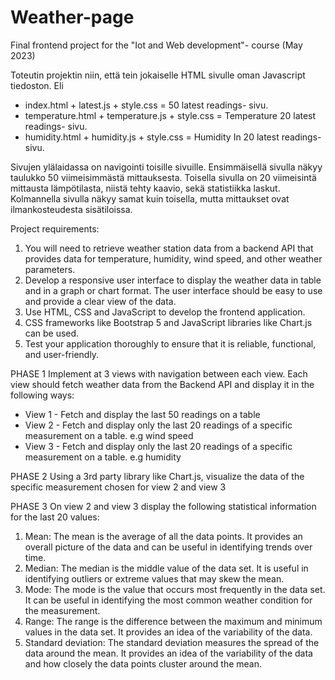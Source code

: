 # Weather-page
Final frontend project for the "Iot and Web development"- course (May 2023)

Toteutin projektin niin, että tein jokaiselle HTML sivulle oman Javascript tiedoston. Eli
- index.html + latest.js + style.css = 50 latest readings- sivu.
- temperature.html + temperature.js + style.css = Temperature 20 latest readings- sivu.
- humidity.html + humidity.js + style.css = Humidity In 20 latest readings- sivu.
      
 Sivujen ylälaidassa on navigointi toisille sivuille.
 Ensimmäisellä sivulla näkyy taulukko 50 viimeisimmästä mittauksesta.
 Toisella sivulla on 20 viimeisintä mittausta lämpötilasta, niistä tehty kaavio, sekä statistiikka laskut.
 Kolmannella sivulla näkyy samat kuin toisella, mutta mittaukset ovat ilmankosteudesta sisätiloissa.


Project requirements:

1. You will need to retrieve weather station data from a backend API that provides data for temperature, humidity, wind speed, and other weather parameters.
2. Develop a responsive user interface to display the weather data in table and in a graph or chart format. The user interface should be easy to use and provide a clear view of the data.
3. Use HTML, CSS and JavaScript to develop the frontend application. 
4. CSS frameworks like Bootstrap 5 and JavaScript libraries like Chart.js can be used.
5. Test your application thoroughly to ensure that it is reliable, functional, and user-friendly.

PHASE 1
Implement at 3 views with navigation between each view. Each view should fetch weather data from the Backend API and display it in the following ways:
- View 1 - Fetch and display the last 50 readings on a table
- View 2 - Fetch and display only the last 20 readings of a specific measurement on a table. e.g wind speed
- View 3 - Fetch and display only the last 20 readings of a specific measurement on a table. e.g humidity

PHASE 2
Using a 3rd party library like Chart.js, visualize the data of the specific measurement chosen for view 2 and view 3

PHASE 3
On view 2 and view 3 display the following statistical information for the last 20 values:
1. Mean: The mean is the average of all the data points. It provides an overall picture of the data and can be useful in identifying trends over time.
2. Median: The median is the middle value of the data set. It is useful in identifying outliers or extreme values that may skew the mean.
3. Mode: The mode is the value that occurs most frequently in the data set. It can be useful in identifying the most common weather condition for the measurement.
4. Range: The range is the difference between the maximum and minimum values in the data set. It provides an idea of the variability of the data.
5. Standard deviation: The standard deviation measures the spread of the data around the mean. It provides an idea of the variability of the data and how closely the data points cluster around the mean.
